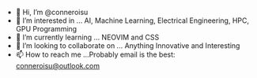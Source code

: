 - 👋 Hi, I’m @conneroisu
- 👀 I’m interested in ... AI, Machine Learning, Electrical Engineering, HPC, GPU Programming
- 🌱 I’m currently learning ... NEOVIM and CSS
- 💞️ I’m looking to collaborate on ... Anything Innovative and Interesting
- 📫 How to reach me ...Probably email is the best: conneroisu@outlook.com

<!---
conneroisu/conneroisu is a ✨ special ✨ repository because its `README.md` (this file) appears on your GitHub profile.
You can click the Preview link to take a look at your changes.
--->
